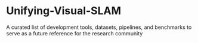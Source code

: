 # Unifying-Visual-SLAM
A curated list of development tools, datasets, pipelines, and benchmarks to serve as a future reference for the research community
